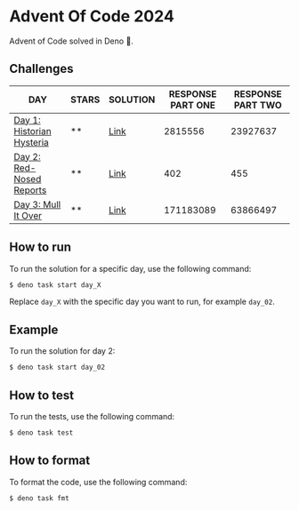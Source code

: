 # Advent Of Code 2024

Advent of Code solved in Deno 🦕.

## Challenges

| DAY                                                              | STARS | SOLUTION              | RESPONSE PART ONE | RESPONSE PART TWO |
| ---------------------------------------------------------------- | ----- | --------------------- | ----------------- | ----------------- |
| [Day 1: Historian Hysteria](https://adventofcode.com/2024/day/1) | \*\*  | [Link](./src/day_01/) | 2815556           | 23927637          |
| [Day 2: Red-Nosed Reports](https://adventofcode.com/2024/day/2)  | \*\*  | [Link](./src/day_02/) | 402               | 455               |
| [Day 3: Mull It Over](https://adventofcode.com/2024/day/3)       | \*\*  | [Link](./src/day_03/) | 171183089         | 63866497          |

## How to run

To run the solution for a specific day, use the following command:

```sh
$ deno task start day_X
```

Replace `day_X` with the specific day you want to run, for example `day_02`.

## Example

To run the solution for day 2:

```sh
$ deno task start day_02
```

## How to test

To run the tests, use the following command:

```sh
$ deno task test
```

## How to format

To format the code, use the following command:

```sh
$ deno task fmt
```
